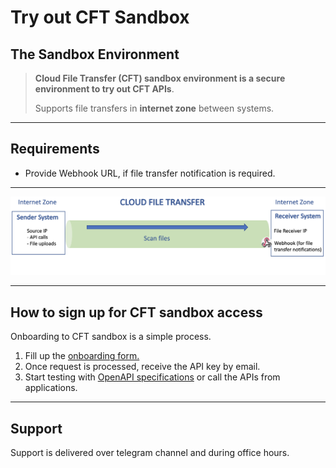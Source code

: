 # Try out CFT Sandbox

## The Sandbox Environment
> **Cloud File Transfer (CFT) sandbox environment is a secure environment to try out CFT APIs**.
>
> Supports file transfers in **internet zone** between systems.
---
## Requirements
* Provide Webhook URL, if file transfer notification is required.

---




![Display CFT](./images/CFT.png)

---
## How to sign up for CFT sandbox access

Onboarding to CFT sandbox is a simple process.
1. Fill up the [onboarding form.](https://form.gov.sg/#!/60a4cca76179d60012cdacac/preview)
2. Once request is processed, receive the API key by email.
3. Start testing with [OpenAPI specifications](https://docs.developer.gov.sg/docs/cft-rest-api-documentation/) or call the APIs from applications.

---
## Support
Support is delivered over telegram channel and during office hours.
